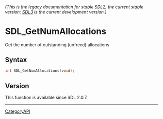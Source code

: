 ###### (This is the legacy documentation for stable SDL2, the current stable version; [SDL3](https://wiki.libsdl.org/SDL3/) is the current development version.)
# SDL_GetNumAllocations

Get the number of outstanding (unfreed) allocations 

## Syntax

```c
int SDL_GetNumAllocations(void);

```

## Version

This function is available since SDL 2.0.7.

----
[CategoryAPI](CategoryAPI)

